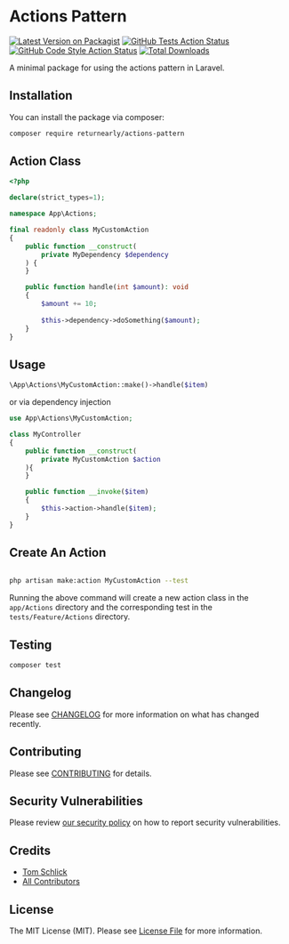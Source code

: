 #  Actions Pattern

[![Latest Version on Packagist](https://img.shields.io/packagist/v/returnearly/actions-pattern.svg?style=flat-square)](https://packagist.org/packages/returnearly/actions-pattern)
[![GitHub Tests Action Status](https://img.shields.io/github/actions/workflow/status/returnearly/actions-pattern/run-tests.yml?branch=main&label=tests&style=flat-square)](https://github.com/returnearly/actions-pattern/actions?query=workflow%3Arun-tests+branch%3Amain)
[![GitHub Code Style Action Status](https://img.shields.io/github/actions/workflow/status/returnearly/actions-pattern/fix-php-code-style-issues.yml?branch=main&label=code%20style&style=flat-square)](https://github.com/returnearly/actions-pattern/actions?query=workflow%3A"Fix+PHP+code+style+issues"+branch%3Amain)
[![Total Downloads](https://img.shields.io/packagist/dt/returnearly/actions-pattern.svg?style=flat-square)](https://packagist.org/packages/returnearly/actions-pattern)

A minimal package for using the actions pattern in Laravel.

## Installation

You can install the package via composer:

```bash
composer require returnearly/actions-pattern
```

## Action Class
    
```php
<?php

declare(strict_types=1);

namespace App\Actions;

final readonly class MyCustomAction
{
    public function __construct(
        private MyDependency $dependency
    ) {
    }

    public function handle(int $amount): void
    {
        $amount += 10;
    
        $this->dependency->doSomething($amount);
    }
}

```

## Usage

```php
\App\Actions\MyCustomAction::make()->handle($item)
```

or via dependency injection

```php
use App\Actions\MyCustomAction;

class MyController
{
    public function __construct(
        private MyCustomAction $action
    ){
    }

    public function __invoke($item)
    {
        $this->action->handle($item);
    }
}

```

## Create An Action
    
```bash

php artisan make:action MyCustomAction --test

```
Running the above command will create a new action class in the `app/Actions` directory and the corresponding test in the `tests/Feature/Actions` directory.

## Testing

```bash
composer test
```

## Changelog

Please see [CHANGELOG](CHANGELOG.md) for more information on what has changed recently.

## Contributing

Please see [CONTRIBUTING](CONTRIBUTING.md) for details.

## Security Vulnerabilities

Please review [our security policy](../../security/policy) on how to report security vulnerabilities.

## Credits

- [Tom Schlick](https://github.com/tomschlick)
- [All Contributors](../../contributors)

## License

The MIT License (MIT). Please see [License File](LICENSE.md) for more information.
